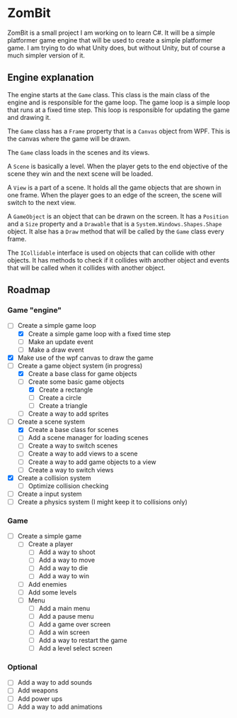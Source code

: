 # ZomBit

ZomBit is a small project I am working on to learn C#. 
It will be a simple platformer game engine that will be used to create a simple platformer game.
I am trying to do what Unity does, but without Unity, but of course a much simpler version of it.

## Engine explanation

The engine starts at the `Game` class. This class is the main class of the engine and is responsible for the game loop. 
The game loop is a simple loop that runs at a fixed time step. 
This loop is responsible for updating the game and drawing it.

The `Game` class has a `Frame` property that is a `Canvas` object from WPF. This is the canvas where the game will be drawn.

The `Game` class loads in the scenes and its views.

A `Scene` is basically a level. 
When the player gets to the end objective of the scene they win and the next scene will be loaded.

A `View` is a part of a scene. It holds all the game objects that are shown in one frame. 
When the player goes to an edge of the screen, the scene will switch to the next view.

A `GameObject` is an object that can be drawn on the screen.
It has a `Position` and a `Size` property and a `Drawable` that is a `System.Windows.Shapes.Shape` object.
It alse has a `Draw` method that will be called by the `Game` class every frame.

The `ICollidable` interface is used on objects that can collide with other objects.
It has methods to check if it collides with another object and events that will be called when it collides with another object.

## Roadmap

### Game "engine"

- [ ] Create a simple game loop
	- [x] Create a simple game loop with a fixed time step
	- [ ] Make an update event
	- [ ] Make a draw event
- [x] Make use of the wpf canvas to draw the game
- [ ] Create a game object system (in progress)
	- [x] Create a base class for game objects
	- [ ] Create some basic game objects
		- [x] Create a rectangle
		- [ ] Create a circle
		- [ ] Create a triangle
	- [ ] Create a way to add sprites
- [ ] Create a scene system
	- [x] Create a base class for scenes
	- [ ] Add a scene manager for loading scenes
	- [ ] Create a way to switch scenes
	- [ ] Create a way to add views to a scene
	- [ ] Create a way to add game objects to a view
	- [ ] Create a way to switch views
- [x] Create a collision system
	- [ ] Optimize collision checking
- [ ] Create a input system
- [ ] Create a physics system (I might keep it to collisions only)

### Game

- [ ] Create a simple game
	- [ ] Create a player
		- [ ] Add a way to shoot
		- [ ] Add a way to move
		- [ ] Add a way to die
		- [ ] Add a way to win
	- [ ] Add enemies
	- [ ] Add some levels
	- [ ] Menu
		- [ ] Add a main menu
		- [ ] Add a pause menu
		- [ ] Add a game over screen
		- [ ] Add a win screen
		- [ ] Add a way to restart the game
		- [ ] Add a level select screen

### Optional
- [ ] Add a way to add sounds
- [ ] Add weapons
- [ ] Add power ups
- [ ] Add a way to add animations